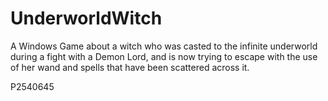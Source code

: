 # UnderworldWitch
A Windows Game about a witch who was casted to the infinite underworld during a fight with a Demon Lord, and is now trying to escape with the use of her wand and spells that have been scattered across it.

P2540645
